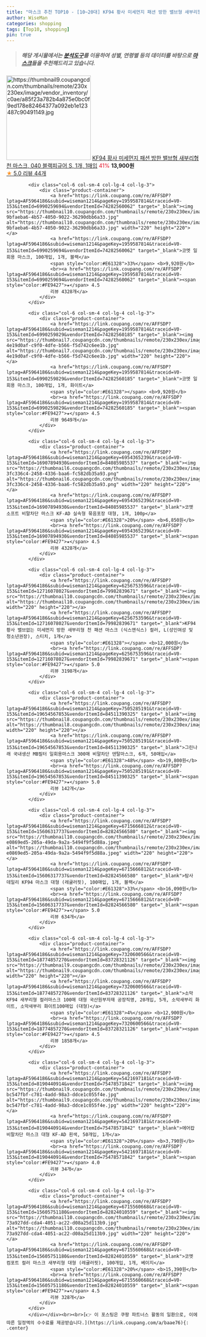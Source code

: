 ```yaml
---
title: "마스크 추천 TOP10 - [10~20대] KF94 황사 미세먼지 패션 방한 밸브형 새부리형 천 마스크, 040 블랙피규어 S, 1개, 1매입"
author: WiseMan
categories: shopping
tags: [Top10, shopping]
pin: true
---
```


> ##### 해당 게시물에서는 [**분석도구**](https://itemscout.io/)를 이용하여 **성별**, **연령별** 등의 데이터를 바탕으로 [**마스크**](https://link.coupang.com/a/baae76)들을 추천해드리고 있습니다.
<div class="container"><div class="row">
            <div class="col-6 col-sm-4 col-lg-4 col-lg-3">
                <div class="product-container">
                    <a href="https://link.coupang.com/re/AFFSDP?lptag=AF5964186&subid=wiseman1214&pageKey=7703650917&traceid=V0-153&itemId=20632389293&vendorItemId=87706365507" target="_blank"><img src="https://thumbnail9.coupangcdn.com/thumbnails/remote/230x230ex/image/vendor_inventory/c0ae/a85f23a782b4a875e0bc0f9ed178e82464377a092eb1e123487c90491149.jpg" alt="https://thumbnail9.coupangcdn.com/thumbnails/remote/230x230ex/image/vendor_inventory/c0ae/a85f23a782b4a875e0bc0f9ed178e82464377a092eb1e123487c90491149.jpg" width="220" height="220"></a>
                    <a href="https://link.coupang.com/re/AFFSDP?lptag=AF5964186&subid=wiseman1214&pageKey=7703650917&traceid=V0-153&itemId=20632389293&vendorItemId=87706365507" target="_blank">KF94 황사 미세먼지 패션 방한 밸브형 새부리형 천 마스크, 040 블랙피규어 S, 1개, 1매입</a>
                    <span style="color:#E61328">41%</span> <b>13,900원</b>
                    <br><a href="https://link.coupang.com/re/AFFSDP?lptag=AF5964186&subid=wiseman1214&pageKey=7703650917&traceid=V0-153&itemId=20632389293&vendorItemId=87706365507" target="_blank"><span style="color:#FE9427">★</span> 5.0
                    리뷰 44개</a>
                </div>
            </div>
            
            <div class="col-6 col-sm-4 col-lg-4 col-lg-3">
                <div class="product-container">
                    <a href="https://link.coupang.com/re/AFFSDP?lptag=AF5964186&subid=wiseman1214&pageKey=1959587814&traceid=V0-153&itemId=6990259694&vendorItemId=74282560062" target="_blank"><img src="https://thumbnail10.coupangcdn.com/thumbnails/remote/230x230ex/image/retail/images/187050618654682-9bfaeba6-4b57-4050-9022-36290dbb6a33.jpg" alt="https://thumbnail10.coupangcdn.com/thumbnails/remote/230x230ex/image/retail/images/187050618654682-9bfaeba6-4b57-4050-9022-36290dbb6a33.jpg" width="220" height="220"></a>
                    <a href="https://link.coupang.com/re/AFFSDP?lptag=AF5964186&subid=wiseman1214&pageKey=1959587814&traceid=V0-153&itemId=6990259694&vendorItemId=74282560062" target="_blank">코멧 일회용 마스크, 100개입, 1개, 블랙</a>
                    <span style="color:#E61328">33%</span> <b>9,920원</b>
                    <br><a href="https://link.coupang.com/re/AFFSDP?lptag=AF5964186&subid=wiseman1214&pageKey=1959587814&traceid=V0-153&itemId=6990259694&vendorItemId=74282560062" target="_blank"><span style="color:#FE9427">★</span> 4.5
                    리뷰 4328개</a>
                </div>
            </div>
            
            <div class="col-6 col-sm-4 col-lg-4 col-lg-3">
                <div class="product-container">
                    <a href="https://link.coupang.com/re/AFFSDP?lptag=AF5964186&subid=wiseman1214&pageKey=1959587814&traceid=V0-153&itemId=6990259829&vendorItemId=74282560185" target="_blank"><img src="https://thumbnail7.coupangcdn.com/thumbnails/remote/230x230ex/image/retail/images/187063362359519-4e19d0af-c9f0-4dfe-b566-f5d742c6ee1b.jpg" alt="https://thumbnail7.coupangcdn.com/thumbnails/remote/230x230ex/image/retail/images/187063362359519-4e19d0af-c9f0-4dfe-b566-f5d742c6ee1b.jpg" width="220" height="220"></a>
                    <a href="https://link.coupang.com/re/AFFSDP?lptag=AF5964186&subid=wiseman1214&pageKey=1959587814&traceid=V0-153&itemId=6990259829&vendorItemId=74282560185" target="_blank">코멧 일회용 마스크, 100개입, 1개, 화이트</a>
                    <span style="color:#E61328"></span> <b>9,920원</b>
                    <br><a href="https://link.coupang.com/re/AFFSDP?lptag=AF5964186&subid=wiseman1214&pageKey=1959587814&traceid=V0-153&itemId=6990259829&vendorItemId=74282560185" target="_blank"><span style="color:#FE9427">★</span> 4.5
                    리뷰 9649개</a>
                </div>
            </div>
            
            <div class="col-6 col-sm-4 col-lg-4 col-lg-3">
                <div class="product-container">
                    <a href="https://link.coupang.com/re/AFFSDP?lptag=AF5964186&subid=wiseman1214&pageKey=6954365239&traceid=V0-153&itemId=16907894930&vendorItemId=84085985537" target="_blank"><img src="https://thumbnail6.coupangcdn.com/thumbnails/remote/230x230ex/image/retail/images/6508189809438206-3fc336c4-2458-4336-baa6-fc582db35a93.png" alt="https://thumbnail6.coupangcdn.com/thumbnails/remote/230x230ex/image/retail/images/6508189809438206-3fc336c4-2458-4336-baa6-fc582db35a93.png" width="220" height="220"></a>
                    <a href="https://link.coupang.com/re/AFFSDP?lptag=AF5964186&subid=wiseman1214&pageKey=6954365239&traceid=V0-153&itemId=16907894930&vendorItemId=84085985537" target="_blank">코멧 소프트 비말차단 마스크 KF-AD 실속형 묶음포장 대형, 1개, 100p</a>
                    <span style="color:#E61328">20%</span> <b>6,850원</b>
                    <br><a href="https://link.coupang.com/re/AFFSDP?lptag=AF5964186&subid=wiseman1214&pageKey=6954365239&traceid=V0-153&itemId=16907894930&vendorItemId=84085985537" target="_blank"><span style="color:#FE9427">★</span> 4.5
                    리뷰 4328개</a>
                </div>
            </div>
            
            <div class="col-6 col-sm-4 col-lg-4 col-lg-3">
                <div class="product-container">
                    <a href="https://link.coupang.com/re/AFFSDP?lptag=AF5964186&subid=wiseman1214&pageKey=6256753596&traceid=V0-153&itemId=12716078027&vendorItemId=79982839671" target="_blank"><img src="https://thumbnail10.coupangcdn.com/thumbnails/remote/230x230ex/image/vendor_inventory/9dee/f3dc7d26e87f729564b56f5c2bf43d6a0c5e16361a4c9ba27dcaed8bc745.jpg" alt="https://thumbnail10.coupangcdn.com/thumbnails/remote/230x230ex/image/vendor_inventory/9dee/f3dc7d26e87f729564b56f5c2bf43d6a0c5e16361a4c9ba27dcaed8bc745.jpg" width="220" height="220"></a>
                    <a href="https://link.coupang.com/re/AFFSDP?lptag=AF5964186&subid=wiseman1214&pageKey=6256753596&traceid=V0-153&itemId=12716078027&vendorItemId=79982839671" target="_blank">KF94 황사 밸브없는 미세먼지 방한 새부리형 천 패션 마스크 (식스앤식스) 컬러, L(성인여성 및 청소년권장), 스티치, 1개</a>
                    <span style="color:#E61328"></span> <b>12,000원</b>
                    <br><a href="https://link.coupang.com/re/AFFSDP?lptag=AF5964186&subid=wiseman1214&pageKey=6256753596&traceid=V0-153&itemId=12716078027&vendorItemId=79982839671" target="_blank"><span style="color:#FE9427">★</span> 5.0
                    리뷰 3198개</a>
                </div>
            </div>
            
            <div class="col-6 col-sm-4 col-lg-4 col-lg-3">
                <div class="product-container">
                    <a href="https://link.coupang.com/re/AFFSDP?lptag=AF5964186&subid=wiseman1214&pageKey=7505285191&traceid=V0-153&itemId=19654567853&vendorItemId=84511390325" target="_blank"><img src="https://thumbnail8.coupangcdn.com/thumbnails/remote/230x230ex/image/vendor_inventory/dc44/72004b7971f775ffbeb394c8da445bf9e22f7b52c74b43662946c639c5f2.png" alt="https://thumbnail8.coupangcdn.com/thumbnails/remote/230x230ex/image/vendor_inventory/dc44/72004b7971f775ffbeb394c8da445bf9e22f7b52c74b43662946c639c5f2.png" width="220" height="220"></a>
                    <a href="https://link.coupang.com/re/AFFSDP?lptag=AF5964186&subid=wiseman1214&pageKey=7505285191&traceid=V0-153&itemId=19654567853&vendorItemId=84511390325" target="_blank">그린나래 국내생산 MB필터 일회용마스크 300매 비말차단 덴탈마스크, 6개, 50매입</a>
                    <span style="color:#E61328">48%</span> <b>19,800원</b>
                    <br><a href="https://link.coupang.com/re/AFFSDP?lptag=AF5964186&subid=wiseman1214&pageKey=7505285191&traceid=V0-153&itemId=19654567853&vendorItemId=84511390325" target="_blank"><span style="color:#FE9427">★</span> 5.0
                    리뷰 142개</a>
                </div>
            </div>
            
            <div class="col-6 col-sm-4 col-lg-4 col-lg-3">
                <div class="product-container">
                    <a href="https://link.coupang.com/re/AFFSDP?lptag=AF5964186&subid=wiseman1214&pageKey=6715666812&traceid=V0-153&itemId=15606317737&vendorItemId=82824566580" target="_blank"><img src="https://thumbnail10.coupangcdn.com/thumbnails/remote/230x230ex/image/retail/images/5987890585916971-e0869ed5-205a-49da-9a2a-5494f9f5d88a.jpeg" alt="https://thumbnail10.coupangcdn.com/thumbnails/remote/230x230ex/image/retail/images/5987890585916971-e0869ed5-205a-49da-9a2a-5494f9f5d88a.jpeg" width="220" height="220"></a>
                    <a href="https://link.coupang.com/re/AFFSDP?lptag=AF5964186&subid=wiseman1214&pageKey=6715666812&traceid=V0-153&itemId=15606317737&vendorItemId=82824566580" target="_blank">탐사 데일리 KF94 마스크 대형 (레귤러핏), 100매입, 1개, 블랙</a>
                    <span style="color:#E61328">33%</span> <b>16,090원</b>
                    <br><a href="https://link.coupang.com/re/AFFSDP?lptag=AF5964186&subid=wiseman1214&pageKey=6715666812&traceid=V0-153&itemId=15606317737&vendorItemId=82824566580" target="_blank"><span style="color:#FE9427">★</span> 5.0
                    리뷰 634개</a>
                </div>
            </div>
            
            <div class="col-6 col-sm-4 col-lg-4 col-lg-3">
                <div class="product-container">
                    <a href="https://link.coupang.com/re/AFFSDP?lptag=AF5964186&subid=wiseman1214&pageKey=7320600566&traceid=V0-153&itemId=18774857270&vendorItemId=83728321126" target="_blank"><img src="https://thumbnail9.coupangcdn.com/thumbnails/remote/230x230ex/image/vendor_inventory/b7c4/2653154cfb8a4f2ed308d0e7500220a888fb74aceeb9a3a2ce2d2df8fbbd.jpg" alt="https://thumbnail9.coupangcdn.com/thumbnails/remote/230x230ex/image/vendor_inventory/b7c4/2653154cfb8a4f2ed308d0e7500220a888fb74aceeb9a3a2ce2d2df8fbbd.jpg" width="220" height="220"></a>
                    <a href="https://link.coupang.com/re/AFFSDP?lptag=AF5964186&subid=wiseman1214&pageKey=7320600566&traceid=V0-153&itemId=18774857270&vendorItemId=83728321126" target="_blank">소막 KF94 새부리형 컬러마스크 100매 대형 국산원부자재 공장직영, 20개입, 5개, 소막새부리 화이트, 소막새부리 화이트100매입 (대형)</a>
                    <span style="color:#E61328">4%</span> <b>12,900원</b>
                    <br><a href="https://link.coupang.com/re/AFFSDP?lptag=AF5964186&subid=wiseman1214&pageKey=7320600566&traceid=V0-153&itemId=18774857270&vendorItemId=83728321126" target="_blank"><span style="color:#FE9427">★</span> 4.5
                    리뷰 1858개</a>
                </div>
            </div>
            
            <div class="col-6 col-sm-4 col-lg-4 col-lg-3">
                <div class="product-container">
                    <a href="https://link.coupang.com/re/AFFSDP?lptag=AF5964186&subid=wiseman1214&pageKey=5421697181&traceid=V0-153&itemId=8190440914&vendorItemId=75478571842" target="_blank"><img src="https://thumbnail9.coupangcdn.com/thumbnails/remote/230x230ex/image/retail/images/7811046949970403-bc547fbf-c781-4add-98a3-ddce1c055f4e.jpg" alt="https://thumbnail9.coupangcdn.com/thumbnails/remote/230x230ex/image/retail/images/7811046949970403-bc547fbf-c781-4add-98a3-ddce1c055f4e.jpg" width="220" height="220"></a>
                    <a href="https://link.coupang.com/re/AFFSDP?lptag=AF5964186&subid=wiseman1214&pageKey=5421697181&traceid=V0-153&itemId=8190440914&vendorItemId=75478571842" target="_blank">에어캅 비말차단 마스크 대형 KF-AD 흰색, 50개입, 1개</a>
                    <span style="color:#E61328">20%</span> <b>3,790원</b>
                    <br><a href="https://link.coupang.com/re/AFFSDP?lptag=AF5964186&subid=wiseman1214&pageKey=5421697181&traceid=V0-153&itemId=8190440914&vendorItemId=75478571842" target="_blank"><span style="color:#FE9427">★</span> 4.0
                    리뷰 34개</a>
                </div>
            </div>
            
            <div class="col-6 col-sm-4 col-lg-4 col-lg-3">
                <div class="product-container">
                    <a href="https://link.coupang.com/re/AFFSDP?lptag=AF5964186&subid=wiseman1214&pageKey=6715560668&traceid=V0-153&itemId=15605751180&vendorItemId=82824010559" target="_blank"><img src="https://thumbnail10.coupangcdn.com/thumbnails/remote/230x230ex/image/retail/images/3143980261292189-73a927dd-cda4-4051-ac22-d08a25d113b9.jpg" alt="https://thumbnail10.coupangcdn.com/thumbnails/remote/230x230ex/image/retail/images/3143980261292189-73a927dd-cda4-4051-ac22-d08a25d113b9.jpg" width="220" height="220"></a>
                    <a href="https://link.coupang.com/re/AFFSDP?lptag=AF5964186&subid=wiseman1214&pageKey=6715560668&traceid=V0-153&itemId=15605751180&vendorItemId=82824010559" target="_blank">코멧 컴포트 컬러 마스크 새부리형 대형 (레귤러핏), 100개입, 1개, 베이지</a>
                    <span style="color:#E61328">20%</span> <b>15,390원</b>
                    <br><a href="https://link.coupang.com/re/AFFSDP?lptag=AF5964186&subid=wiseman1214&pageKey=6715560668&traceid=V0-153&itemId=15605751180&vendorItemId=82824010559" target="_blank"><span style="color:#FE9427">★</span> 4.5
                    리뷰 328개</a>
                </div>
            </div>
            </div></div><br><br>[👉 이 포스팅은 쿠팡 파트너스 활동의 일환으로, 이에 따른 일정액의 수수료를 제공받습니다.](https://link.coupang.com/a/baae76){: .center}